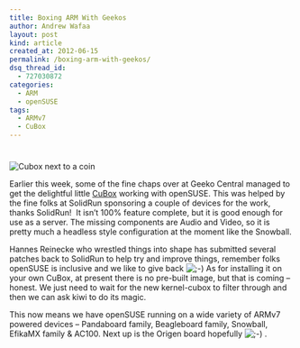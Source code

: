 ```yaml
---
title: Boxing ARM With Geekos
author: Andrew Wafaa
layout: post
kind: article
created_at: 2012-06-15
permalink: /boxing-arm-with-geekos/
dsq_thread_id:
  - 727030872
categories:
  - ARM
  - openSUSE
tags:
  - ARMv7
  - CuBox
---
```

# 

![Cubox next to a coin][1]

 [1]: http://solid-run.com/images/CuBox/cubox-scaled.jpg "CuBox"

Earlier this week, some of the fine chaps over at Geeko Central managed to get the delightful little [CuBox][2] working with openSUSE. This was helped by the fine folks at SolidRun sponsoring a couple of devices for the work, thanks SolidRun!  It isn’t 100% feature complete, but it is good enough for use as a server. The missing components are Audio and Video, so it is pretty much a headless style configuration at the moment like the Snowball.

 [2]: http://solid-run.com/products/cubox "CuBox by SolidRun"

Hannes Reinecke who wrestled things into shape has submitted several patches back to SolidRun to help try and improve things, remember folks openSUSE is inclusive and we like to give back ![;-)][3] As for installing it on your own CuBox, at present there is no pre-built image, but that is coming – honest. We just need to wait for the new kernel-cubox to filter through and then we can ask kiwi to do its magic.

 [3]: http://andrew.wafaa.eu/blog/wp-includes/images/smilies/icon_wink.gif

This now means we have openSUSE running on a wide variety of ARMv7 powered devices – Pandaboard family, Beagleboard family, Snowball, EfikaMX family & AC100. Next up is the Origen board hopefully ![;-)][3] .

